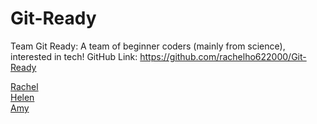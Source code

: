 # Git-Ready
Team Git Ready: A team of beginner coders (mainly from science), interested in tech!
GitHub Link: https://github.com/rachelho622000/Git-Ready

[Rachel](https://github.com/rachelho622000/Git-Ready/blob/main/Rachel.md) <br> 
[Helen](https://github.com/rachelho622000/Git-Ready/blob/main/helenphan.md) <br>
[Amy](https://github.com/rachelho622000/Git-Ready/blob/main/AmyLi.md) <br>

